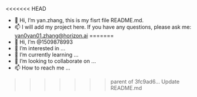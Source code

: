 <<<<<<< HEAD
- 👋 Hi, I’m yan.zhang, this is my fisrt file README.md.
- 📫 I will add my project here. If you have any questions, please ask me: yan0yan01.zhang@horizon.ai
=======
- 👋 Hi, I’m @1509878993
- 👀 I’m interested in ...
- 🌱 I’m currently learning ...
- 💞️ I’m looking to collaborate on ...
- 📫 How to reach me ...
>>>>>>> parent of 3fc9ad6... Update README.md

<!---
1509878993/1509878993 is a ✨ special ✨ repository because its `README.md` (this file) appears on your GitHub profile.
You can click the Preview link to take a look at your changes.
--->
